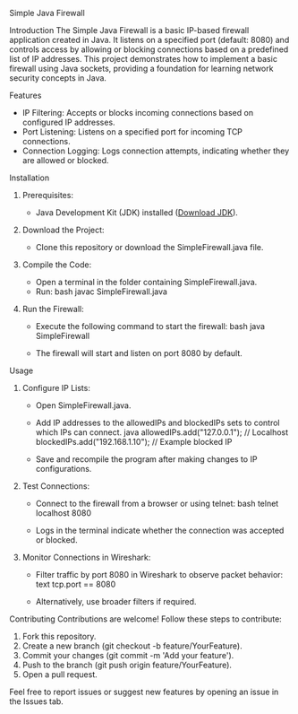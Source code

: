 Simple Java Firewall

Introduction
The Simple Java Firewall is a basic IP-based firewall application created in Java. It listens on a specified port (default: 8080) and controls access by allowing or blocking connections based on a predefined list of IP addresses. This project demonstrates how to implement a basic firewall using Java sockets, providing a foundation for learning network security concepts in Java.

Features
- IP Filtering: Accepts or blocks incoming connections based on configured IP addresses.
- Port Listening: Listens on a specified port for incoming TCP connections.
- Connection Logging: Logs connection attempts, indicating whether they are allowed or blocked.

Installation
1. Prerequisites:
   - Java Development Kit (JDK) installed ([Download JDK](https://www.oracle.com/java/technologies/javase-downloads.html)).

2. Download the Project:
   - Clone this repository or download the SimpleFirewall.java file.

3. Compile the Code:
   - Open a terminal in the folder containing SimpleFirewall.java.
   - Run:
     bash
     javac SimpleFirewall.java
     

4. Run the Firewall:
   - Execute the following command to start the firewall:
     bash
     java SimpleFirewall
     
   - The firewall will start and listen on port 8080 by default.

Usage
1. Configure IP Lists:
   - Open SimpleFirewall.java.
   - Add IP addresses to the allowedIPs and blockedIPs sets to control which IPs can connect.
     java
     allowedIPs.add("127.0.0.1");  // Localhost
     blockedIPs.add("192.168.1.10");  // Example blocked IP
     
   - Save and recompile the program after making changes to IP configurations.

2. Test Connections:
   - Connect to the firewall from a browser or using telnet:
     bash
     telnet localhost 8080
     
   - Logs in the terminal indicate whether the connection was accepted or blocked.

3. Monitor Connections in Wireshark:
   - Filter traffic by port 8080 in Wireshark to observe packet behavior:
     text
     tcp.port == 8080
     
   - Alternatively, use broader filters if required.

Contributing
Contributions are welcome! Follow these steps to contribute:

1. Fork this repository.
2. Create a new branch (git checkout -b feature/YourFeature).
3. Commit your changes (git commit -m 'Add your feature').
4. Push to the branch (git push origin feature/YourFeature).
5. Open a pull request.

Feel free to report issues or suggest new features by opening an issue in the Issues tab.

